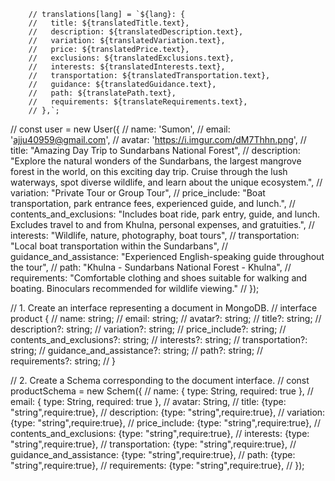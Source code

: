         // translations[lang] = `${lang}: {
        //   title: ${translatedTitle.text},
        //   description: ${translatedDescription.text},
        //   variation: ${translatedVariation.text},
        //   price: ${translatedPrice.text},
        //   exclusions: ${translatedExclusions.text},
        //   interests: ${translatedInterests.text},
        //   transportation: ${translatedTransportation.text},
        //   guidance: ${translatedGuidance.text},
        //   path: ${translatePath.text},
        //   requirements: ${translateRequirements.text},
        // },`;


  // const user = new User({
  //   name: 'Sumon',
  //   email: 'ajju40959@gmail.com',
  //   avatar: 'https://i.imgur.com/dM7Thhn.png',
  //   title: "Amazing Day Trip to Sundarbans National Forest",
  //   description: "Explore the natural wonders of the Sundarbans, the largest mangrove forest in the world, on this exciting day trip. Cruise through the lush waterways, spot diverse wildlife, and learn about the unique ecosystem.",
  //   variation: "Private Tour or Group Tour",
  //   price_include: "Boat transportation, park entrance fees, experienced guide, and lunch.",
  //   contents_and_exclusions: "Includes boat ride, park entry, guide, and lunch. Excludes travel to and from Khulna, personal expenses, and gratuities.",
  //   interests: "Wildlife, nature, photography, boat tours",
  //   transportation: "Local boat transportation within the Sundarbans",
  //   guidance_and_assistance: "Experienced English-speaking guide throughout the tour",
  //   path: "Khulna - Sundarbans National Forest - Khulna",
  //   requirements: "Comfortable clothing and shoes suitable for walking and boating. Binoculars recommended for wildlife viewing."
  // });

// 1. Create an interface representing a document in MongoDB.
// interface product {
//   name: string;
//   email: string;
//   avatar?: string;
//   title?: string;
//   description?: string;
//   variation?: string;
//   price_include?: string;
//   contents_and_exclusions?: string;
//   interests?: string;
//   transportation?: string;
//   guidance_and_assistance?: string;
//   path?: string;
//   requirements?: string;
// }

// 2. Create a Schema corresponding to the document interface.
// const productSchema = new Schem({
//   name: { type: String, required: true },
//   email: { type: String, required: true },
//   avatar: String,
//   title: {type: "string",require:true},
//   description: {type: "string",require:true},
//   variation: {type: "string",require:true},
//   price_include: {type: "string",require:true},
//   contents_and_exclusions: {type: "string",require:true},
//   interests: {type: "string",require:true},
//   transportation: {type: "string",require:true},
//   guidance_and_assistance: {type: "string",require:true},
//   path: {type: "string",require:true},
//   requirements: {type: "string",require:true},
// });
